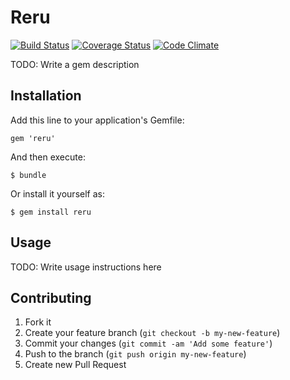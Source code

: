 # Reru

[![Build Status](https://travis-ci.org/eploko/reru.png?branch=master)](https://travis-ci.org/eploko/reru)
[![Coverage Status](https://coveralls.io/repos/eploko/reru/badge.png?branch=master)](https://coveralls.io/r/eploko/reru?branch=master)
[![Code Climate](https://codeclimate.com/github/eploko/reru.png)](https://codeclimate.com/github/eploko/reru)

TODO: Write a gem description

## Installation

Add this line to your application's Gemfile:

    gem 'reru'

And then execute:

    $ bundle

Or install it yourself as:

    $ gem install reru

## Usage

TODO: Write usage instructions here

## Contributing

1. Fork it
2. Create your feature branch (`git checkout -b my-new-feature`)
3. Commit your changes (`git commit -am 'Add some feature'`)
4. Push to the branch (`git push origin my-new-feature`)
5. Create new Pull Request

